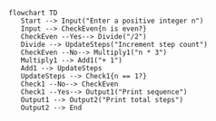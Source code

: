 <!--<--The Collatz Conjecture, also known as the "3𝑛 + 1 problem", is a classic problem in mathematics and 
computer science that is simple to understand but remains unsolved. The conjecture asks whether repeating 
two simple arithmetic operations will eventually transform every positive integer into 1. 
The rules are as follows:
Start with any positive integer 𝑛.
If 𝑛 is even, divide it by 2. 
If 𝑛 is odd, multiply it by 3 and add 1.
Continue this process until 𝑛 becomes 1. -->

```mermaid
flowchart TD
   Start --> Input("Enter a positive integer n")
   Input --> CheckEven{n is even?}
   CheckEven --Yes--> Divide("/2")
   Divide --> UpdateSteps("Increment step count")
   CheckEven --No--> Multiply1("n * 3")
   Multiply1 --> Add1("+ 1")
   Add1 --> UpdateSteps
   UpdateSteps --> Check1{n == 1?}
   Check1 --No--> CheckEven
   Check1 --Yes--> Output1("Print sequence")
   Output1 --> Output2("Print total steps")
   Output2 --> End
```
